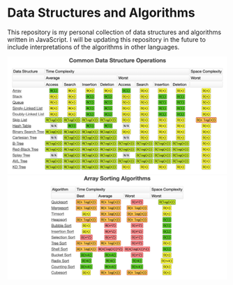 # Data Structures and Algorithms  
This repository is my personal collection of data structures and algorithms written in JavaScript. I will be updating this repository in the future to include interpretations of the algorithms in other languages.  

![](BigO/ds_operations_bigO.jpg)  
![](BigO/array_sorting_bigO.jpg) 
